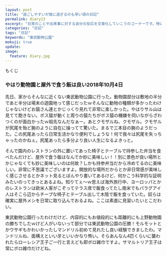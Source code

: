 ```yaml
---
layout: post
title: "過ごしやすいが故に過ぎるのも早い頃の日記"
permalink: diary13
excerpt: "日常のことや出来事に対する自分の反応を文章化していこうのコーナーです。特にテーマも設けずにつらつらと書いていくとっても楽しいコーナーです。見る人にとって楽しいコーナーかどうかは定かではありませんよー"
categories: "日記"
tags: "日記"
keywords: "東武動物公園"
mokuji: true
update:
image:
  feature: diary.jpg
---
```


<div id="mokuji"><span>もくじ</span></div>

### やはり動物園と屋外で食う飯は良い2018年10月4日

先日、家からそんなに近くない東武動物公園に行った。動物園部分は敷地の半分であと半分は場末の遊園地って感じだったｗそんなに動物の種類が多かったわけじゃないけどお猿さん達とかじっくり見れて非常に楽しかった。やはりサル山は見てて飽きない。ボス猿が動くと周りの猿たちがボス猿の機嫌を伺いながらざわつくのが面白かったｗ祖先なんだなぁー。あとクモザルね、クモザル。クモザルが尻尾を殆ど腕のように自在に操ってて驚いた。まるで三本目の腕のようだった。この尻尾あったら日常生活かなり便利でしょうな！何で我々は尻尾を失っちゃったのかねぇ。尻尾あったら多分より良い人生になるよきっと。

そんで園内のレストランの外に置いてあった椅子とテーブルで持参した弁当を食べたんだけど、屋外で食う飯はなんでか妙に美味しい！！別に景色が良い場所とかじゃなくても妙に美味しいのは何故？しかも持参弁当だから冷めてるのに美味しい。非常に不思議でございますよ。開放的な場所だからとか非日常感が美味しく感じさせるとかネット見るとぼんやり書いてあるけど、何かこう科学的な証明みたいのってきっとあるよね。知りてぇ〜ｗ思えば海外旅行中、ヨーロッパとかのレストランは欧米人客がこぞってテラス席で飯食ってたし南米でもパラグアイ人はそこら辺からチープな椅子とテーブル出して木陰で飯を食っていた。奴らは確実に屋外メシを日常に取り込んでおるよね。ここは素直に見習いたいとこだわい。

東武動物公園行ったわけだけど、内容的にもお値段的にも距離的にも上野動物園の勝ちでしたｗけど人がいないって部分では東武動物公園の圧勝！モルモットとかウサギもかわいかったしマンドリル初めて見れたし良い経験できましたわ。マンドリルね、面構えといい牙といいかなり怖い。そらあんなん4匹くらいに襲われたらローレシア王子ご一行と言えども即ボロ雑巾ですよ。サマルトリア王子は常にボロ雑巾だけどね。